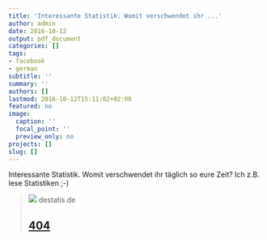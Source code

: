 ```yaml
---
title: 'Interessante Statistik. Womit verschwendet ihr ...'
author: admin
date: 2016-10-12
output: pdf_document
categories: []
tags:
- facebook
- german
subtitle: ''
summary: ''
authors: []
lastmod: 2016-10-12T15:11:02+02:00
featured: no
image:
  caption: ''
  focal_point: ''
  preview_only: no
projects: []
slug: []
---
```

Interessante Statistik. Womit verschwendet ihr täglich so eure Zeit? Ich z.B. lese Statistiken ;-)
> [![](https://www.destatis.de/_config/SocialMediaImage_Image.jpg?__blob=poster)](https://www.destatis.de/DE/ZahlenFakten/GesellschaftStaat/EinkommenKonsumLebensbedingungen/Zeitverwendung/Tabellen/Aktivitaeten_Alter_ZVE.html)
> destatis.de
> ## [404](https://www.destatis.de/DE/ZahlenFakten/GesellschaftStaat/EinkommenKonsumLebensbedingungen/Zeitverwendung/Tabellen/Aktivitaeten_Alter_ZVE.html)
>


